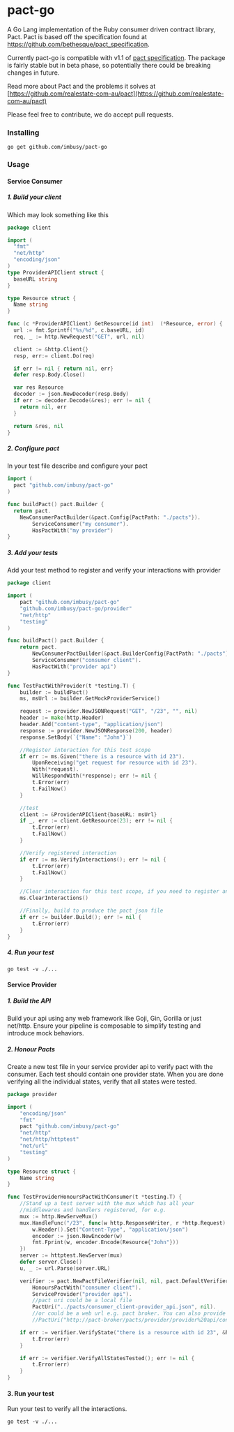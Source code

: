 # pact-go
A Go Lang implementation of the Ruby consumer driven contract library, Pact.
Pact is based off the specification found at https://github.com/bethesque/pact_specification.

Currently pact-go is compatible with v1.1 of [pact specification](https://github.com/pact-foundation/pact-specification/tree/version-1.1). The package is fairly stable but in beta phase, so potentially there could be breaking changes in future.

Read more about Pact and the problems it solves at [https://github.com/realestate-com-au/pact](https://github.com/realestate-com-au/pact)

Please feel free to contribute, we do accept pull requests.
### Installing
```shell
go get github.com/imbusy/pact-go
```

### Usage

#### Service Consumer
##### 1. Build your client
Which may look something like this
```go
package client

import (
  "fmt"
  "net/http"
  "encoding/json"
)
type ProviderAPIClient struct {
  baseURL string
}

type Resource struct {
  Name string
}

func (c *ProviderAPIClient) GetResource(id int)  (*Resource, error) {
  url := fmt.Sprintf("%s/%d", c.baseURL, id)
  req, _ := http.NewRequest("GET", url, nil)

  client := &http.Client{}
  resp, err:= client.Do(req)

  if err != nil { return nil, err}
  defer resp.Body.Close()

  var res Resource
  decoder := json.NewDecoder(resp.Body)
  if err := decoder.Decode(&res); err != nil {
    return nil, err
  }

  return &res, nil
}
```
##### 2. Configure pact
In your test file describe and configure your pact
```go
import (
  pact "github.com/imbusy/pact-go"
)

func buildPact() pact.Builder {
  return pact.
    NewConsumerPactBuilder(&pact.Config{PactPath: "./pacts"}).
		ServiceConsumer("my consumer").
		HasPactWith("my provider")
}
```
##### 3. Add your tests
Add your test method to register and verify your interactions with provider
```go
package client

import (
	pact "github.com/imbusy/pact-go"
	"github.com/imbusy/pact-go/provider"
	"net/http"
	"testing"
)

func buildPact() pact.Builder {
	return pact.
		NewConsumerPactBuilder(&pact.BuilderConfig{PactPath: "./pacts"}).
		ServiceConsumer("consumer client").
		HasPactWith("provider api")
}

func TestPactWithProvider(t *testing.T) {
	builder := buildPact()
	ms, msUrl := builder.GetMockProviderService()

	request := provider.NewJSONRequest("GET", "/23", "", nil)
	header := make(http.Header)
	header.Add("content-type", "application/json")
	response := provider.NewJSONResponse(200, header)
	response.SetBody(`{"Name": "John"}`)

	//Register interaction for this test scope
	if err := ms.Given("there is a resource with id 23").
		UponReceiving("get request for resource with id 23").
		With(*request).
		WillRespondWith(*response); err != nil {
		t.Error(err)
		t.FailNow()
	}

	//test
	client := &ProviderAPIClient{baseURL: msUrl}
	if _, err := client.GetResource(23); err != nil {
		t.Error(err)
		t.FailNow()
	}

	//Verify registered interaction
	if err := ms.VerifyInteractions(); err != nil {
		t.Error(err)
		t.FailNow()
	}

	//Clear interaction for this test scope, if you need to register and verify another interaction for another test scope
	ms.ClearInteractions()

	//Finally, build to produce the pact json file
	if err := builder.Build(); err != nil {
		t.Error(err)
	}
}
```

##### 4. Run your test
```shell
go test -v ./...
```

#### Service Provider
##### 1. Build the API
Build your api using any web framework like Goji, Gin, Gorilla or just net/http. Ensure your pipeline is composable to simplify testing and introduce mock behaviors.

##### 2. Honour Pacts
Create a new test file in your service provider api to verify pact with the consumer. Each test should contain one provider state. When you are done verifying all the
individual states, verify that all states were tested.

```go
package provider

import (
	"encoding/json"
	"fmt"
	pact "github.com/imbusy/pact-go"
	"net/http"
	"net/http/httptest"
	"net/url"
	"testing"
)

type Resource struct {
	Name string
}

func TestProviderHonoursPactWithConsumer(t *testing.T) {
	//Stand up a test server with the mux which has all your
	//middlewares and handlers registered, for e.g.
	mux := http.NewServeMux()
	mux.HandleFunc("/23", func(w http.ResponseWriter, r *http.Request) {
		w.Header().Set("Content-Type", "application/json")
		encoder := json.NewEncoder(w)
		fmt.Fprint(w, encoder.Encode(Resource{"John"}))
	})
	server := httptest.NewServer(mux)
	defer server.Close()
	u, _ := url.Parse(server.URL)

	verifier := pact.NewPactFileVerifier(nil, nil, pact.DefaultVerifierConfig).
		HonoursPactWith("consumer client").
		ServiceProvider("provider api").
		//pact uri could be a local file
		PactUri("../pacts/consumer_client-provider_api.json", nil).
		//or could be a web url e.g. pact broker. You can also provide authorisation value in the config parameter
		//PactUri("http://pact-broker/pacts/provider/provider%20api/consumer/consumer%20client/version/latest", nil)

	if err := verifier.VerifyState("there is a resource with id 23", &http.Client{}, u); err != nil {
		t.Error(err)
	}

	if err := verifier.VerifyAllStatesTested(); err != nil {
		t.Error(err)
	}
}

```

#### 3. Run your test
Run your test to verify all the interactions.

```shell
go test -v ./...
```
